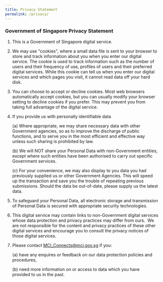 ```yaml
---
title: Privacy Statement
permalink: /privacy/
---
```

### **Government of Singapore Privacy Statement**

1. This is a Government of Singapore digital service.  
  
2. We may use "cookies", where a small data file is sent to your browser to store and track information about you when you enter our digital service. The cookie is used to track information such as the number of users and their frequency of use, profiles of users and their preferred digital services. While this cookie can tell us when you enter our digital services and which pages you visit, it cannot read data off your hard disk.  
  
3. You can choose to accept or decline cookies. Most web browsers automatically accept cookies, but you can usually modify your browser setting to decline cookies if you prefer. This may prevent you from taking full advantage of the digital service.   
  
4. If you provide us with personally identifiable data

	(a) Where appropriate, we may share necessary data with other Government agencies, so as to improve the discharge of public functions, and to serve you in the most efficient and effective way unless such sharing is prohibited by law.  
  
	(b) We will NOT share your Personal Data with non-Government entities, except where such entities have been authorised to carry out specific Government services.  
  
	(c) For your convenience, we may also display to you data you had previously supplied us or other Government Agencies. This will speed up the transaction and save you the trouble of repeating previous submissions. Should the data be out-of-date, please supply us the latest data.

5. To safeguard your Personal Data, all electronic storage and transmission of Personal Data is secured with appropriate security technologies.   
  
6. This digital service may contain links to non-Government digital services whose data protection and privacy practices may differ from ours.  We are not responsible for the content and privacy practices of these other digital services and encourage you to consult the privacy notices of those digital services.  
  
7. Please contact [MCI\_Connects@mci.gov.sg](mailto:MCI_Connects@mci.gov.sg) if you:

	(a) have any enquires or feedback on our data protection policies and procedures,  
  
	(b) need more information on or access to data which you have provided to us in the past.